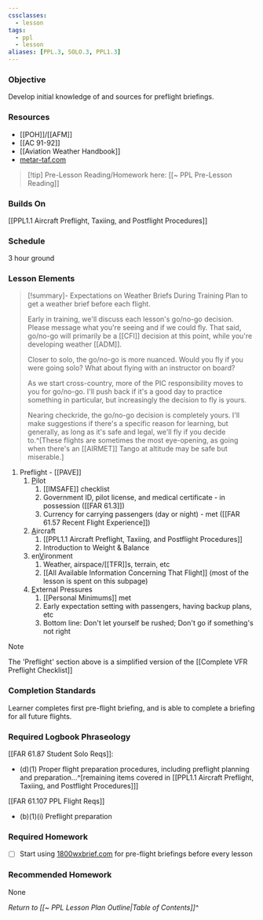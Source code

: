```yaml
---
cssclasses:
  - lesson
tags:
  - ppl
  - lesson
aliases: [PPL.3, SOLO.3, PPL1.3]
---
```


### Objective
Develop initial knowledge of and sources for preflight briefings.

### Resources
- [[POH]]/[[AFM]]
- [[AC 91-92]]
- [[Aviation Weather Handbook]]
- [metar-taf.com](https://metar-taf.com/)

> [!tip] Pre-Lesson Reading/Homework here: [[~ PPL Pre-Lesson Reading]]

### Builds On
[[PPL1.1 Aircraft Preflight, Taxiing, and Postflight Procedures]]

### Schedule
3 hour ground

### Lesson Elements
> [!summary]- Expectations on Weather Briefs During Training
> Plan to get a weather brief before each flight.
> 
> Early in training, we'll discuss each lesson's go/no-go decision. Please message what you're seeing and if we could fly. That said, go/no-go will primarily be a [[CFI]] decision at this point, while you're developing weather [[ADM]].
> 
> Closer to solo, the go/no-go is more nuanced. Would you fly if you were going solo? What about flying with an instructor on board?
> 
> As we start cross-country, more of the PIC responsibility moves to you for go/no-go. I'll push back if it's a good day to practice something in particular, but increasingly the decision to fly is yours.
> 
> Nearing checkride, the go/no-go decision is completely yours. I'll make suggestions if there's a specific reason for learning, but generally, as long as it's safe and legal, we'll fly if you decide to.^[These flights are sometimes the most eye-opening, as going when there's an [[AIRMET]] Tango at altitude may be safe but miserable.]

1. Preflight - [[PAVE]]
	1. <u>P</u>ilot
		1. [[IMSAFE]] checklist
		2. Government ID, pilot license, and medical certificate - in possession ([[FAR 61.3]])
		4. Currency for carrying passengers (day or night) - met ([[FAR 61.57 Recent Flight Experience]])
	2. <u>A</u>ircraft
		1. [[PPL1.1 Aircraft Preflight, Taxiing, and Postflight Procedures]]
		2.  Introduction to Weight & Balance
	3. en<u>V</u>ironment
		1. Weather, airspace/[[TFR]]s, terrain, etc
		2. [[All Available Information Concerning That Flight]] (most of the lesson is spent on this subpage)
	4. <u>E</u>xternal Pressures
		1. [[Personal Minimums]] met
		2. Early expectation setting with passengers, having backup plans, etc
		3. Bottom line: Don't let yourself be rushed; Don't go if something's not right

> [!note]
> The 'Preflight' section above is a simplified version of the [[Complete VFR Preflight Checklist]]


### Completion Standards
Learner completes first pre-flight briefing, and is able to complete a briefing for all future flights.

### Required Logbook Phraseology
[[FAR 61.87 Student Solo Reqs]]: 
- (d)(1) Proper flight preparation procedures, including preflight planning and preparation...^[remaining items covered in [[PPL1.1 Aircraft Preflight, Taxiing, and Postflight Procedures]]]

[[FAR 61.107 PPL Flight Reqs]]
- (b)(1)(i) Preflight preparation

### Required Homework
- [ ] Start using [1800wxbrief.com](https://www.1800wxbrief.com) for pre-flight briefings before every lesson

### Recommended Homework
None

*Return to [[~ PPL Lesson Plan Outline|Table of Contents]]^*